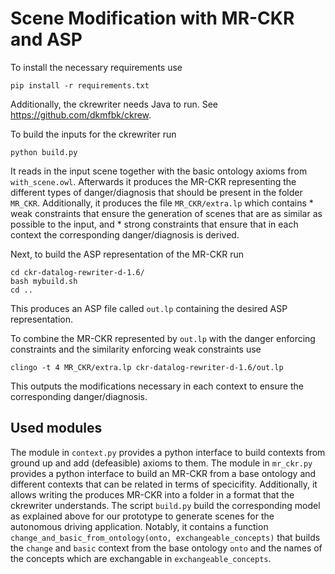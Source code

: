 # Scene Modification with MR-CKR and ASP
To install the necessary requirements use
```
pip install -r requirements.txt
```
Additionally, the ckrewriter needs Java to run. See https://github.com/dkmfbk/ckrew.

To build the inputs for the ckrewriter run
```
python build.py
```
It reads in the input scene together with the basic ontology axioms from `with_scene.owl`.
Afterwards it produces the MR-CKR representing the different types of danger/diagnosis that should be present in the folder `MR_CKR`.
Additionally, it produces the file `MR_CKR/extra.lp` which contains 
    * weak constraints that ensure the generation of scenes that are as similar as possible to the input, and
    * strong constraints that ensure that in each context the corresponding danger/diagnosis is derived.

Next, to build the ASP representation of the MR-CKR run
```
cd ckr-datalog-rewriter-d-1.6/
bash mybuild.sh
cd ..
```
This produces an ASP file called `out.lp` containing the desired ASP representation.

To combine the MR-CKR represented by `out.lp` with the danger enforcing constraints and the similarity enforcing weak constraints use
```
clingo -t 4 MR_CKR/extra.lp ckr-datalog-rewriter-d-1.6/out.lp
```
This outputs the modifications necessary in each context to ensure the corresponding danger/diagnosis.

## Used modules
The module in `context.py` provides a python interface to build contexts from ground up and add (defeasible) axioms to them.
The module in `mr_ckr.py` provides a python interface to build an MR-CKR from a base ontology and different contexts that can be related in terms of specicifity. 
Additionally, it allows writing the produces MR-CKR into a folder in a format that the ckrewriter understands.
The script `build.py` build the corresponding model as explained above for our prototype to generate scenes for the autonomous driving application.
Notably, it contains a function `change_and_basic_from_ontology(onto, exchangeable_concepts)` that builds the `change` and `basic` context from the base ontology `onto` and the names of the concepts which are exchangable in `exchangeable_concepts`.

